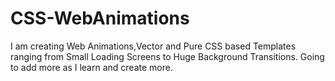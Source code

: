 # CSS-WebAnimations
I am creating Web Animations,Vector and Pure CSS based Templates ranging from Small Loading Screens to Huge Background Transitions. Going to add more as I learn and create more.
